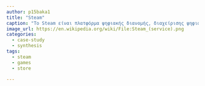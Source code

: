 ```yaml
---
author: p15baka1
title: "Steam"
caption: "Το Steam είναι πλατφόρμα ψηφιακής διανομής, διαχείρισης ψηφιακών δικαιωμάτων (DRM) και κοινωνικής δικτύωσης, φτιαγμένη από την εταιρία Valve Corporation. To Steam παρέχει στον χρήστη εγκατάσταση και αυτόματες ενημερώσεις παιχνιδιών σε πολλαπλούς υπολογιστές, και χαρακτηριστικά κοινωνικής δικτύωσης, όπως φίλους και ομάδες, αποθηκευτικό νέφος καθώς και λειτουργικότητα συνομιλίας βάση κειμένου (chat) ή φωνής εντός παιχνιδιού (in-game). Το λογισμικό περιέχει μια δωρεάν διεπαφή προγραμματισμού εφαρμογών (API) που αποκαλείται Steamworks, το οποίο οι προγραμματιστές μπορούν να χρησιμοποιήσουν για να ενσωματώσουν πολλές λειτουργίες του Steam, όπως δικτύωση, επιτεύγματα εντός παιχνιδιού, μικρο-συναλλαγές και υποστήριξη περιεχομένων που φτιάχνονται από χρήστες μέσω του Steam Workshop, στα προϊόντα τους."
image_url: https://en.wikipedia.org/wiki/File:Steam_(service).png
categories:
  - case-study
  - synthesis
tags:
  - steam
  - games
  - store

---
```

